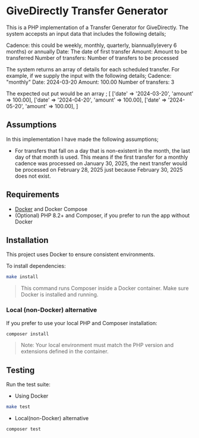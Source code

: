 # GiveDirectly Transfer Generator

This is a PHP implementation of a Transfer Generator for GiveDirectly. The system accepsts an input data that includes the following details;

Cadence: this could be weekly, monthly, quarterly, biannually(every 6 months) or annually
Date: The date of first transfer
Amount: Amount to be transferred
Number of transfers: Number of transfers to be processed

The system returns an array of details for each scheduled transfer. For example, if we supply the input with the following details;
Cadence: "monthly"
Date: 2024-03-20
Amount: 100.00
Number of transfers: 3

The expected out put would be an array ;
[
    ['date' => '2024-03-20', 'amount' => 100.00],
    ['date' => '2024-04-20', 'amount' => 100.00],
    ['date' => '2024-05-20', 'amount' => 100.00],
]

## Assumptions

In this implementation I have made the following assumptions;
 - For transfers that fall on a day that is non-existent in the month, the last day of that month is used. This means if the first transfer for a monthly cadence was processed on January 30, 2025, the next transfer would be processed on February 28, 2025 just because February 30, 2025 does not exist.
 

## Requirements

- [Docker](https://www.docker.com/) and Docker Compose
- (Optional) PHP 8.2+ and Composer, if you prefer to run the app without Docker

## Installation

This project uses Docker to ensure consistent environments.

To install dependencies:

```bash
make install
```

> This command runs Composer inside a Docker container. Make sure Docker is installed and running.

### Local (non-Docker) alternative

If you prefer to use your local PHP and Composer installation:

```bash
composer install
```

> Note: Your local environment must match the PHP version and extensions defined in the container.



## Testing

Run the test suite:

- Using Docker
```bash
make test
```
- Local(non-Docker) alternative
```bash
composer test
```
